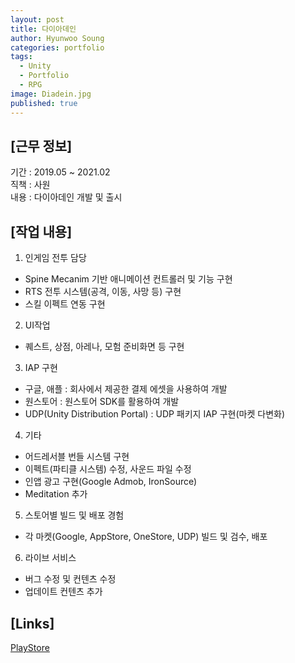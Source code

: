 ```yaml
---
layout: post
title: 다이아데인
author: Hyunwoo Soung
categories: portfolio
tags:
  - Unity
  - Portfolio
  - RPG
image: Diadein.jpg
published: true
---
```


## [근무 정보]  
기간 : 2019.05 ~ 2021.02  
직책 : 사원  
내용 : 다이아데인 개발 및 출시  
  
## [작업 내용]  
1. 인게임 전투 담당
- Spine Mecanim 기반 애니메이션 컨트롤러 및 기능 구현
- RTS 전투 시스템(공격, 이동, 사망 등) 구현
- 스킬 이펙트 연동 구현

2. UI작업
- 퀘스트, 상점, 아레나, 모험 준비화면 등 구현

3. IAP 구현
- 구글, 애플 : 회사에서 제공한 결제 에셋을 사용하여 개발
- 원스토어 : 원스토어 SDK를 활용하여 개발
- UDP(Unity Distribution Portal) : UDP 패키지 IAP 구현(마켓 다변화)

4. 기타
- 어드레서블 번들 시스템 구현
- 이펙트(파티클 시스템) 수정, 사운드 파일 수정
- 인앱 광고 구현(Google Admob, IronSource)
 - Meditation 추가

5. 스토어별 빌드 및 배포 경험
- 각 마켓(Google, AppStore, OneStore, UDP) 빌드 및 검수, 배포

6. 라이브 서비스
- 버그 수정 및 컨텐츠 수정
- 업데이트 컨텐츠 추가  
  
## [Links]  
[PlayStore](https://play.google.com/store/apps/details?id=com.SuperAmped.Diadein&pli=1)
